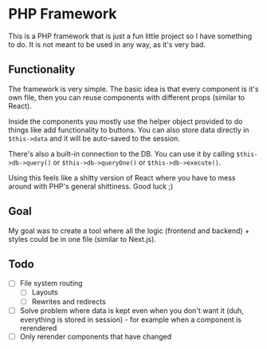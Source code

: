 # PHP Framework

This is a PHP framework that is just a fun little project so I have something to do. It is not meant to be used in any way, as it's very bad.

## Functionality

The framework is very simple. The basic idea is that every component is it's own file, then you can reuse components with different props (similar to React).

Inside the components you mostly use the helper object provided to do things like add functionality to buttons. You can also store data directly in `$this->data` and it will be auto-saved to the session.

There's also a built-in connection to the DB. You can use it by calling `$this->db->query()` or `$this->db->queryOne()` or `$this->db->execute()`.

Using this feels like a shitty version of React where you have to mess around with PHP's general shittiness. Good luck ;)

## Goal

My goal was to create a tool where all the logic (frontend and backend) + styles could be in one file (similar to Next.js).

## Todo

- [ ] File system routing
  - [ ] Layouts
  - [ ] Rewrites and redirects
- [ ] Solve problem where data is kept even when you don't want it (duh, everything is stored in session) - for example when a component is rerendered
- [ ] Only rerender components that have changed
